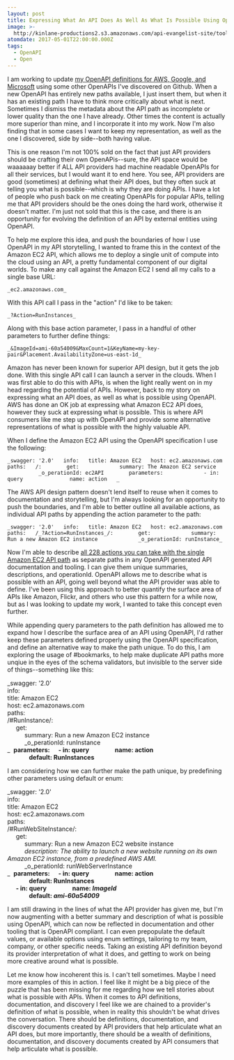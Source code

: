 ```yaml
---
layout: post
title: Expressing What An API Does As Well As What Is Possible Using OpenAPI
image: >-
  http://kinlane-productions2.s3.amazonaws.com/api-evangelist-site/tool/openapi-spec.png
atomdate: 2017-05-01T22:00:00.000Z
tags:
  - OpenAPI
  - Open
---
```

I am working to update [my OpenAPI definitions for AWS, Google, and Microsoft](http://apievangelist.com/2017/05/01/quantifying-the-api-landscape-across-amazon-google-and-microsoft/) using some other OpenAPIs I've discovered on Github. When a new OpenAPI has entirely new paths available, I just insert them, but when it has an existing path I have to think more critically about what is next. Sometimes I dismiss the metadata about the API path as incomplete or lower quality than the one I have already. Other times the content is actually more superior than mine, and I incorporate it into my work. Now I'm also finding that in some cases I want to keep my representation, as well as the one I discovered, side by side--both having value.

This is one reason I'm not 100% sold on the fact that just API providers should be crafting their own OpenAPis--sure, the API space would be waaaaaay better if ALL API providers had machine readable OpenAPIs for all their services, but I would want it to end here. You see, API providers are good (sometimes) at defining what their API does, but they often suck at telling you what is possible--which is why they are doing APIs. I have a lot of people who push back on me creating OpenAPIs for popular APIs, telling me that API providers should be the ones doing the hard work, otherwise it doesn't matter. I'm just not sold that this is the case, and there is an opportunity for evolving the definition of an API by external entities using OpenAPI.

To help me explore this idea, and push the boundaries of how I use OpenAPI in my API storytelling, I wanted to frame this in the context of the Amazon EC2 API, which allows me to deploy a single unit of compute into the cloud using an API, a pretty fundamental component of our digital worlds. To make any call against the Amazon EC2 I send all my calls to a single base URL:

`_ec2.amazonaws.com_`

With this API call I pass in the "action" I'd like to be taken:

`_?Action=RunInstances_`

Along with this base action parameter, I pass in a handful of other parameters to further define things:

`_&ImageId=ami-60a54009&MaxCount=1&KeyName=my-key-pair&Placement.AvailabilityZone=us-east-1d_`

Amazon has never been known for superior API design, but it gets the job done. With this single API call I can launch a server in the clouds. When I was first able to do this with APIs, is when the light really went on in my head regarding the potential of APIs. However, back to my story on expressing what an API does, as well as what is possible using OpenAPI. AWS has done an OK job at expressing what Amazon EC2 API does, however they suck at expressing what is possible. This is where API consumers like me step up with OpenAPI and provide some alternative representations of what is possible with the highly valuable API.

When I define the Amazon EC2 API using the OpenAPI specification I use the following:

`_swagger: '2.0'   info:   title: Amazon EC2   host: ec2.amazonaws.com   paths:   /:        get:             summary: The Amazon EC2 service             _o_perationId: ec2API        parameters:             - in: query               name: action   _`

The AWS API design pattern doesn't lend itself to reuse when it comes to documentation and storytelling, but I'm always looking for an opportunity to push the boundaries, and I'm able to better outline all available actions, as individual API paths by appending the action parameter to the path:

`_swagger: '2.0'   info:   title: Amazon EC2   host: ec2.amazonaws.com   paths:   /_?Action=RunInstances_/:        get:             summary: Run a new Amazon EC2 instance             _o_perationId: runInstance_`

Now I'm able to describe [all 228 actions you can take with the single Amazon EC2 API path](http://docs.aws.amazon.com/AWSEC2/latest/APIReference/API_Operations.html) as separate paths in any OpenAPI generated API documentation and tooling. I can give them unique summaries, descriptions, and operationId. OpenAPI allows me to describe what is possible with an API, going well beyond what the API provider was able to define. I've been using this approach to better quantify the surface area of APIs like Amazon, Flickr, and others who use this pattern for a while now, but as I was looking to update my work, I wanted to take this concept even further.

While appending query parameters to the path definition has allowed me to expand how I describe the surface area of an API using OpenAPI, I'd rather keep these parameters defined properly using the OpenAPI specification, and define an alternative way to make the path unique. To do this, I am exploring the usage of #bookmarks, to help make duplicate API paths more unqiue in the eyes of the schema validators, but invisible to the server side of things--something like this:

_swagger: '2.0'  
info:  
title: Amazon EC2  
host: ec2.amazonaws.com  
paths:  
/#RunInstance/:  
     get:  
          summary: Run a new Amazon EC2 instance  
          _o_perationId: runInstance  
_  __parameters:__     __- in: query__               __name: action  
               __default: __RunInstances______ 

I am considering how we can further make the path unique, by predefining other parameters using default or enum:

_swagger: '2.0'  
info:  
title: Amazon EC2  
host: ec2.amazonaws.com  
paths:  
/#RunWebSiteInstance/:  
     get:  
          summary: Run a new Amazon EC2 website instance  
          _description: The ability to launch a new website running on its own Amazon EC2 instance, from a predefined AWS AMI._   
          _o_perationId: runWebServerInstance  
_  __parameters:__     __- in: query__               __name: action  
               __default: __RunInstances______   
     __- in: query__               __name: _ImageId_  
               __default: ___ami-60a54009_______ 

I am still drawing in the lines of what the API provider has given me, but I'm now augmenting with a better summary and description of what is possible using OpenAPI, which can now be reflected in documentation and other tooling that is OpenAPI compliant. I can even prepopulate the default values, or available options using enum settings, tailoring to my team, company, or other specific needs. Taking an existing API definition beyond its provider interpretation of what it does, and getting to work on being more creative around what is possible.

Let me know how incoherent this is. I can't tell sometimes. Maybe I need more examples of this in action. I feel like it might be a big piece of the puzzle that has been missing for me regarding how we tell stories about what is possible with APIs. When it comes to API definitions, documentation, and discovery I feel like we are chained to a provider's definition of what is possible, when in reality this shouldn't be what drives the conversation. There should be definitions, documentation, and discovery documents created by API providers that help articulate what an API does, but more importantly, there should be a wealth of definitions, documentation, and discovery documents created by API consumers that help articulate what is possible.